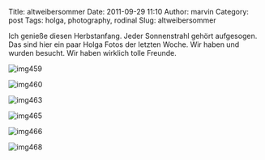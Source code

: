 Title: altweibersommer
Date: 2011-09-29 11:10
Author: marvin
Category: post
Tags: holga, photography, rodinal
Slug: altweibersommer

Ich genieße diesen Herbstanfang. Jeder Sonnenstrahl gehört aufgesogen.
Das sind hier ein paar Holga Fotos der letzten Woche. Wir haben und
wurden besucht. Wir haben wirklich tolle Freunde.

![img459]({static}/images/6194339963_bb542e993d_b.jpg)

![img460]({static}/images/6194341809_487bd07653_b.jpg)

![img463]({static}/images/6194343479_9e909389a2_b.jpg)

![img465]({static}/images/6194861200_ef627481f8_b.jpg)

![img466]({static}/images/6194862224_7737c710fd_b.jpg)

![img468]({static}/images/6194346551_bbccf2900b_b.jpg)

